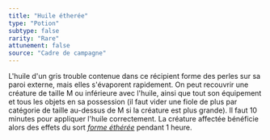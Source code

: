 ```yaml
---
title: "Huile étherée"
type: "Potion"
subtype: false
rarity: "Rare"
attunement: false
source: "Cadre de campagne"
---
```

L'huile d'un gris trouble contenue dans ce récipient forme des perles sur sa paroi externe, mais elles s'évaporent rapidement. On peut recouvrir une créature de taille M ou inférieure avec l'huile, ainsi que tout son équipement et tous les objets en sa possession (il faut vider une fiole de plus par catégorie de taille au-dessus de M si la créature est plus grande). Il faut 10 minutes pour appliquer l'huile correctement. La créature affectée bénéficie alors des effets du sort [_forme éthérée_](/grimoire/forme-etheree) pendant 1 heure.
